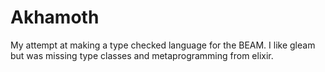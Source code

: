 # Akhamoth

My attempt at making a type checked language for the BEAM. I like gleam but was
missing type classes and metaprogramming from elixir. 
